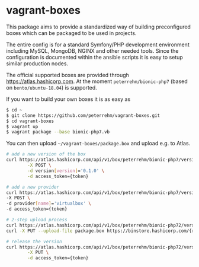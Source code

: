# vagrant-boxes

This package aims to provide a standardized way of building preconfigured boxes which
can be packaged to be used in projects.

The entire config is for a standard Symfony/PHP development environment including MySQL,
MongoDB, NGINX and other needed tools. Since the configuration is documented within the
ansible scripts it is easy to setup similar production nodes. 

The official supported boxes are provided through https://atlas.hashicorp.com. At the 
moment `peterrehm/bionic-php7` (based on `bento/ubuntu-18.04`) is supported.

If you want to build your own boxes it is as easy as

````sh
$ cd ~
$ git clone https://github.com/peterrehm/vagrant-boxes.git
$ cd vagrant-boxes
$ vagrant up
$ vagrant package --base bionic-php7.vb
````

You can then upload `~/vagrant-boxes/package.box` and upload e.g. to Atlas.

````sh
# add a new version of the box
curl https://atlas.hashicorp.com/api/v1/box/peterrehm/bionic-php7/versions \
        -X POST \
        -d version[version]='0.1.0' \
        -d access_token={token}

# add a new provider
curl https://atlas.hashicorp.com/api/v1/box/peterrehm/bionic-php7/version/0.1.0/providers \
-X POST \
-d provider[name]='virtualbox' \
-d access_token={token}

# 2-step upload process
curl https://atlas.hashicorp.com/api/v1/box/peterrehm/bionic-php72/version/0.1.0/provider/virtualbox/upload?access_token={token}
curl -X PUT --upload-file package.box https://binstore.hashicorp.com/{response token of previous command}

# release the version
curl https://atlas.hashicorp.com/api/v1/box/peterrehm/bionic-php72/version/0.1.0/release \
        -X PUT \
        -d access_token={token}
````
